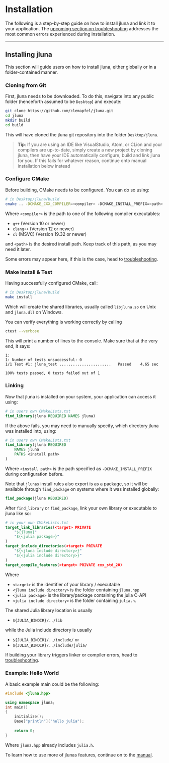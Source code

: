 # Installation

The following is a step-by-step guide on how to install jluna and link it to your application. The [upcoming section on troubleshooting](troubleshooting.md) addresses the most common errors experienced during installation.

----------------

## Installing jluna

This section will guide users on how to install jluna, either globally or in a folder-contained manner.

### Cloning from Git

First, jluna needs to be downloaded. To do this, navigate into any public folder (henceforth assumed to be `Desktop`) and execute:

```bash
git clone https://github.com/clemapfel/jluna.git
cd jluna
mkdir build
cd build
```

This will have cloned the jluna git repository into the folder `Desktop/jluna`.

> **Tip**: If you are using an IDE like VisualStudio, Atom, or CLion and your compilers are up-to-date, simply create a new project by cloning jluna, then have your IDE automatically configure, build and link jluna for you. If this fails for whatever reason, continue onto manual installation below instead

### Configure CMake

Before building, CMake needs to be configured. You can do so using:

```bash
# in Desktop/jluna/build
cmake .. -DCMAKE_CXX_COMPILER=<compiler> -DCMAKE_INSTALL_PREFIX=<path>
```

Where `<compiler>` is the path to one of the following compiler executables:
+ `g++` (Version 10 or newer)
+ `clang++` (Version 12 or newer)
+ `cl` (MSVC) (Version 19.32 or newer)

and `<path>` is the desired install path. Keep track of this path, as you may need it later.

Some errors may appear here, if this is the case, head to [troubleshooting](troubleshooting.md).

### Make Install & Test

Having successfully configured CMake, call:

```bash
# in Desktop/jluna/build
make install
```

Which will create the shared libraries, usually called `libjluna.so` on Unix and `jluna.dll` on Windows.

You can verify everything is working correctly by calling

```bash
ctest --verbose
```

This will print a number of lines to the console. Make sure that at the very end, it says:

```
1: 
1: Number of tests unsuccessful: 0
1/1 Test #1: jluna_test .......................   Passed    4.65 sec

100% tests passed, 0 tests failed out of 1
```

### Linking

Now that jluna is installed on your system, your application can access it using:

```cmake
# in users own CMakeLists.txt
find_library(jluna REQUIRED NAMES jluna)
```

If the above fails, you may need to manually specify, which directory jluna was installed into, using:

```cmake
# in users own CMakeLists.txt
find_library(jluna REQUIRED 
    NAMES jluna
    PATHS <install path>
)
```

Where `<install path>` is the path specified as `-DCMAKE_INSTALL_PREFIX` during configuration before.

Note that `jlunas` install rules also export is as a package, so it will be available through `find_package` on systems where it was installed globally:

```cmake
find_package(jluna REQUIRED)
```

After `find_library` or `find_package`, link your own library or executable to jluna like so:

```cmake
# in your own CMakeLists.txt
target_link_libraries(<target> PRIVATE 
    "${jluna}" 
    "${<julia package>}"
)
target_include_directories(<target> PRIVATE 
    "${<jluna include directory>}" 
    "${<julia include directory>}"
)
target_compile_features(<target> PRIVATE cxx_std_20)
```

Where
+ `<target>` is the identifier of your library / executable
+ `<jluna include directory>` is the folder containing `jluna.hpp`
+ `<julia package>` is the library/package containing the julia C-API
+ `<julia include directory>` is the folder containing `julia.h`.

The shared Julia library location is usually
+ `${JULIA_BINDIR}/../lib`

while the Julia include directory is usually
+ `${JULIA_BINDIR}/../include/` or
+ `${JULIA_BINDIR}/../include/julia/`

If building your library triggers linker or compiler errors, head to [troubleshooting](troubleshooting.md).

### Example: Hello World

A basic example main could be the following:

```cpp
#include <jluna.hpp>

using namespace jluna;
int main()
{
    initialize();
    Base["println"]("hello julia");
    
    return 0;
}
```

Where `jluna.hpp` already includes `julia.h`.

To learn how to use more of jlunas features, continue on to the [manual](basics.md).

